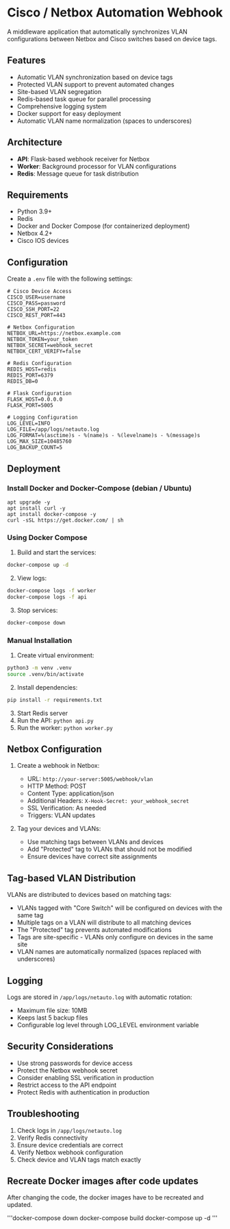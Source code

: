 # Cisco / Netbox Automation Webhook

A middleware application that automatically synchronizes VLAN configurations between Netbox and Cisco switches based on device tags.

## Features

- Automatic VLAN synchronization based on device tags
- Protected VLAN support to prevent automated changes
- Site-based VLAN segregation
- Redis-based task queue for parallel processing
- Comprehensive logging system
- Docker support for easy deployment
- Automatic VLAN name normalization (spaces to underscores)

## Architecture

- **API**: Flask-based webhook receiver for Netbox
- **Worker**: Background processor for VLAN configurations
- **Redis**: Message queue for task distribution

## Requirements

- Python 3.9+
- Redis
- Docker and Docker Compose (for containerized deployment)
- Netbox 4.2+
- Cisco IOS devices

## Configuration

Create a `.env` file with the following settings:

```env
# Cisco Device Access
CISCO_USER=username
CISCO_PASS=password
CISCO_SSH_PORT=22
CISCO_REST_PORT=443

# Netbox Configuration
NETBOX_URL=https://netbox.example.com
NETBOX_TOKEN=your_token
NETBOX_SECRET=webhook_secret
NETBOX_CERT_VERIFY=false

# Redis Configuration
REDIS_HOST=redis
REDIS_PORT=6379
REDIS_DB=0

# Flask Configuration
FLASK_HOST=0.0.0.0
FLASK_PORT=5005

# Logging Configuration
LOG_LEVEL=INFO
LOG_FILE=/app/logs/netauto.log
LOG_FORMAT=%(asctime)s - %(name)s - %(levelname)s - %(message)s
LOG_MAX_SIZE=10485760
LOG_BACKUP_COUNT=5
```

## Deployment

### Install Docker and Docker-Compose (debian / Ubuntu)

```apt update
apt upgrade -y
apt install curl -y
apt install docker-compose -y
curl -sSL https://get.docker.com/ | sh
```

### Using Docker Compose

1. Build and start the services:
```bash
docker-compose up -d
```

2. View logs:
```bash
docker-compose logs -f worker
docker-compose logs -f api
```

3. Stop services:
```bash
docker-compose down
```

### Manual Installation

1. Create virtual environment:
```bash
python3 -m venv .venv
source .venv/bin/activate
```

2. Install dependencies:
```bash
pip install -r requirements.txt
```

3. Start Redis server
4. Run the API: `python api.py`
5. Run the worker: `python worker.py`

## Netbox Configuration

1. Create a webhook in Netbox:
   - URL: `http://your-server:5005/webhook/vlan`
   - HTTP Method: POST
   - Content Type: application/json
   - Additional Headers: `X-Hook-Secret: your_webhook_secret`
   - SSL Verification: As needed
   - Triggers: VLAN updates

2. Tag your devices and VLANs:
   - Use matching tags between VLANs and devices
   - Add "Protected" tag to VLANs that should not be modified
   - Ensure devices have correct site assignments

## Tag-based VLAN Distribution

VLANs are distributed to devices based on matching tags:
- VLANs tagged with "Core Switch" will be configured on devices with the same tag
- Multiple tags on a VLAN will distribute to all matching devices
- The "Protected" tag prevents automated modifications
- Tags are site-specific - VLANs only configure on devices in the same site
- VLAN names are automatically normalized (spaces replaced with underscores)

## Logging

Logs are stored in `/app/logs/netauto.log` with automatic rotation:
- Maximum file size: 10MB
- Keeps last 5 backup files
- Configurable log level through LOG_LEVEL environment variable

## Security Considerations

- Use strong passwords for device access
- Protect the Netbox webhook secret
- Consider enabling SSL verification in production
- Restrict access to the API endpoint
- Protect Redis with authentication in production

## Troubleshooting

1. Check logs in `/app/logs/netauto.log`
2. Verify Redis connectivity
3. Ensure device credentials are correct
4. Verify Netbox webhook configuration
5. Check device and VLAN tags match exactly

## Recreate Docker images after code updates

After changing the code, the docker images have to be recreated and updated.

'''docker-compose down
docker-compose build
docker-compose up -d
'''
